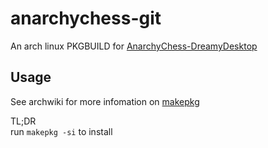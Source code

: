# anarchychess-git
An arch linux PKGBUILD for [AnarchyChess-DreamyDesktop](https://github.com/PossibleEmuWrangler/AnarchyChess-DreamyDesktopPrototype)  

## Usage
See archwiki for more infomation on [makepkg](https://wiki.archlinux.org/title/Makepkg)  

TL;DR  
run `makepkg -si` to install
